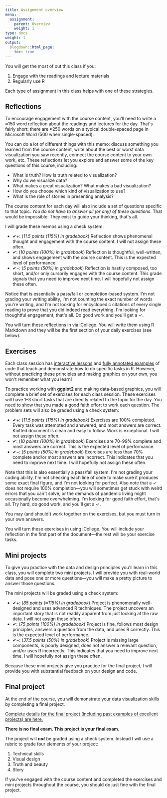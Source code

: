 ```yaml
---
title: Assignment overview
menu:
  assignment:
    parent: Overview
    weight: 1
type: docs
weight: 1
output:
  blogdown::html_page:
    toc: true
---
```


You will get the most of out this class if you:

1. Engage with the readings and lecture materials
2. Regularly use R

Each type of assignment in this class helps with one of these strategies.


## Reflections

To encourage engagement with the course content, you'll need to write a ≈150 word reflection about the readings and lectures for the day. That's fairly short: there are ≈250 words on a typical double-spaced page in Microsoft Word (500 when single-spaced). 

You can do a lot of different things with this memo: discuss something you learned from the course content, write about the best or worst data visualization you saw recently, connect the course content to your own work, etc. These reflections let you explore and answer some of the key questions of this course, including:

- What is truth? How is truth related to visualization?
- Why do we visualize data?
- What makes a great visualization? What makes a bad visualization?
- How do you choose which kind of visualization to use?
- What is the role of stories in presenting analysis?

The course content for each day will also include a set of questions specific to that topic. *You do not have to answer all (or any) of these questions*. That would be impossible. They exist to guide your thinking, that's all.

I will grade these memos using a check system:

- ✔+: (*11.5 points (115%) in gradebook*) Reflection shows phenomenal thought and engagement with the course content. I will not assign these often.
- ✔: (*10 points (100%) in gradebook*) Reflection is thoughtful, well-written, and shows engagement with the course content. This is the expected level of performance.
- ✔−: (*5 points (50%) in gradebook*) Reflection is hastily composed, too short, and/or only cursorily engages with the course content. This grade signals that you need to improve next time. I will hopefully not assign these often.

Notice that is essentially a pass/fail or completion-based system. I'm not grading your writing ability, I'm not counting the exact number of words you're writing, and I'm not looking for encyclopedic citations of every single reading to prove that you did indeed read everything. I'm looking for thoughtful engagement, that's all. Do good work and you'll get a ✓.

You will turn these reflections in via iCollege. You will write them using R Markdown and they will be the first section of your daily exercises (see below). 


## Exercises

Each class session has [interactive lessons](/lesson/) and [fully annotated examples](/example/) of code that teach and demonstrate how to do specific tasks in R. However, without practicing these principles and making graphics on your own, you won't remember what you learn! 

To practice working with **ggplot2** and making data-based graphics, you will complete a brief set of exercises for each class session. These exercises will have 1–3 short tasks that are directly related to the topic for the day. You need to show that you made a good faith effort to work each question. The problem sets will also be graded using a check system:

- ✔+: (*11.5 points (115%) in gradebook*) Exercises are 100% completed. Every task was attempted and answered, and most answers are correct. Knitted document is clean and easy to follow. Work is exceptional. I will not assign these often.
- ✔: (*10 points (100%) in gradebook*) Exercises are 70–99% complete and most answers are correct. This is the expected level of performance.
- ✔−: (*5 points (50%) in gradebook*) Exercises are less than 70% complete and/or most answers are incorrect. This indicates that you need to improve next time. I will hopefully not assign these often.

Note that this is also essentially a pass/fail system. I'm not grading your coding ability, I'm not checking each line of code to make sure it produces some exact final figure, and I'm not looking for perfect. Also note that a ✓ does not require 100% completion—you will sometimes get stuck with weird errors that you can't solve, or the demands of pandemic living might occasionally become overwhelming. I'm looking for good faith effort, that's all. Try hard, do good work, and you'll get a ✓.

You may (and should!) work together on the exercises, but you must turn in your own answers.

You will turn these exercises in using iCollege. You will include your reflection in the first part of the document—the rest will be your exercise tasks.


## Mini projects

To give you practice with the data and design principles you'll learn in this class, you will complete two mini projects. I will provide you with real-world data and pose one or more questions—you will make a pretty picture to answer those questions.

The mini projects will be graded using a check system:

- ✔+: (*85 points (≈115%) in gradebook*) Project is phenomenally well-designed and uses advanced R techniques. The project uncovers an important story that is not readily apparent from just looking at the raw data. I will not assign these often.
- ✔: (*75 points (100%) in gradebook*) Project is fine, follows most design principles, answers a question from the data, and uses R correctly. This is the expected level of performance.
- ✔−: (*37.5 points (50%) in gradebook*) Project is missing large components, is poorly designed, does not answer a relevant question, and/or uses R incorrectly. This indicates that you need to improve next time. I will hopefully not assign these often.

Because these mini projects give you practice for the final project, I will provide you with substantial feedback on your design and code.


## Final project

At the end of the course, you will demonstrate your data visualization skills by completing a final project.

[Complete details for the final project (including past examples of excellent projects) are here.](/assignment/final-project/)

**There is no final exam. This project is your final exam.**

The project will ***not*** be graded using a check system. Instead I will use a rubric to grade four elements of your project:

1. Technical skills
2. Visual design
3. Truth and beauty
4. Story

If you've engaged with the course content and completed the exercises and mini projects throughout the course, you should do just fine with the final project.
